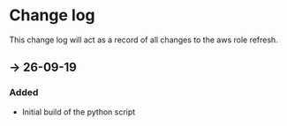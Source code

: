 # Change log
This change log will act as a record of all changes to the aws role refresh.

## -> 26-09-19
### Added
- Initial build of the python script